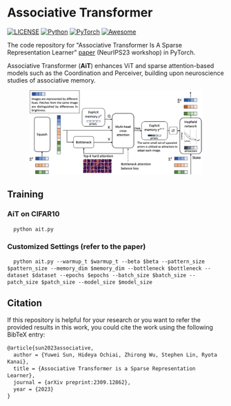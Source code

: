 # Associative Transformer
[![LICENSE](https://img.shields.io/badge/license-MIT-green?style=flat-square)](https://github.com/yaoyao-liu/class-incremental-learning/blob/master/LICENSE) [![Python](https://img.shields.io/badge/python-3.8-blue.svg?style=flat-square&logo=python&color=3776AB&logoColor=3776AB)](https://www.python.org/) [![PyTorch](https://img.shields.io/badge/pytorch-1.14-%237732a8?style=flat-square&logo=PyTorch&color=EE4C2C)](https://pytorch.org/) [![Awesome](https://awesome.re/badge.svg)](https://awesome.re)

The code repository for "Associative Transformer Is A Sparse Representation Learner" [paper](https://arxiv.org/abs/2309.12862) (NeurIPS23 workshop) in PyTorch. 

Associative Transformer (**AiT**) enhances ViT and sparse attention-based models such as the Coordination and Perceiver, building upon neuroscience studies of associative memory.

<p align="center">
<img src="ait.png" width="80%"/>
</p>


## Training

### AiT on CIFAR10
      python ait.py

### Customized Settings (refer to the paper)
      python ait.py --warmup_t $warmup_t --beta $beta --pattern_size $pattern_size --memory_dim $memory_dim --bottleneck $bottleneck --dataset $dataset --epochs $epochs --batch_size $batch_size --patch_size $patch_size --model_size $model_size

## Citation
If this repository is helpful for your research or you want to refer the provided results in this work, you could cite the work using the following BibTeX entry:

```
@article{sun2023associative,
  author = {Yuwei Sun, Hideya Ochiai, Zhirong Wu, Stephen Lin, Ryota Kanai},
  title = {Associative Transformer is a Sparse Representation Learner},
  journal = {arXiv preprint:2309.12862},
  year = {2023}
}
```
